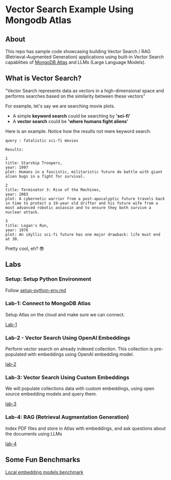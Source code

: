 # Vector Search Example Using Mongodb Atlas

## About

This repo has sample code showcasing  building Vector Search / RAG (Retrieval-Augmented Generation) applications using built-in Vector Search capablities of [MongoDB Atlas](https://www.mongodb.com/atlas) and LLMs (Large Language Models).


## What is Vector Search?

"Vector Search  represents data as vectors in a high-dimensional space and performs searches based on the similarity between these vectors"

For example, let's say we are searching movie plots.

- A simple **keyword search** could be searching by **'sci-fi'**
- A **vector search** could be **'where humans fight aliens'**

Here is an example.  Notice how the results not mere keyword search.

```text
query : fatalistic sci-fi movies
```

```text
Results: 

1
title: Starship Troopers,
year: 1997
plot: Humans in a fascistic, militaristic future do battle with giant alien bugs in a fight for survival.

2
title: Terminator 3: Rise of the Machines,
year: 2003
plot: A cybernetic warrior from a post-apocalyptic future travels back in time to protect a 19-year old drifter and his future wife from a most advanced robotic assassin and to ensure they both survive a nuclear attack.

3
title: Logan's Run,
year: 1976
plot: An idyllic sci-fi future has one major drawback: life must end at 30.
```

Pretty cool, eh? 😎

## Labs

### Setup: Setup Python Environment

Follow [setup-python-env.md](setup-python-env.md)

### Lab-1: Connect to MongoDB Atlas

Setup Atlas on the cloud and make sure we can connect.

[Lab-1](lab-1-atlas-setup/README.md)



### Lab-2 - Vector Search Using OpenAI Embeddings

Perform vector search on already indexed collection.  This collection is pre-populated with embeddings using OpenAI embedding model.

[lab-2](lab-2-vector-search-openai/README.md)


### Lab-3: Vector Search Using Custom Embeddings

We will populate collections data with custom embeddings, using open source embedding models and query them.

[lab-3](lab-3-vector-search-custom/README.md)


### Lab-4: RAG (Retrieval Augmentation Generation)

Index PDF files and store in Atlas with embeddings, and ask questions about the documents using LLMs

[lab-4](lab-4-rag/README.md)

## Some Fun Benchmarks

[Local embedding models benchmark](benchmark-embedding-models.md)


